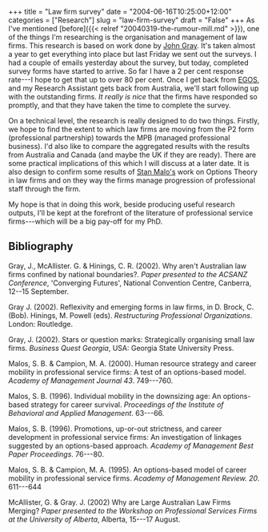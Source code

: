 +++
title = "Law firm survey"
date = "2004-06-16T10:25:00+12:00"
categories = ["Research"]
slug = "law-firm-survey"
draft = "False"
+++
As I've mentioned
[before]({{< relref "20040319-the-rumour-mill.md" >}}),
one of the things I'm researching is the organisation and management of law
firms. This research is based on work done by [John
Gray](http://www.aegis.uws.edu.au/Staff/TEXT/John%20Gray.htm). It's taken
almost a year to get everything into place but last Friday we sent out the
surveys.  I had a couple of emails yesterday about the survey, but today,
completed survey forms have started to arrive. So far I have a 2 per cent
response rate---I hope to get that up to over 80 per cent. Once I get back from
[EGOS](http://www.egosnet.org), and my Research Assistant gets back from
Australia, we'll start following up with the outstanding firms. _It really is
nice_ that the firms have responded so promptly, and that they have taken the
time to complete the survey.

On a technical level, the research is really designed to do two things.
Firstly, we hope to find the extent to which law firms are moving from the P2
form (professional partnership) towards the MPB (managed professional
business). I'd also like to compare the aggregated results with the results
from Australia and Canada (and maybe the UK if they are ready). There are some
practical implications of this which I will discuss at a later date.  It is
also design to confirm some results of [Stan
Malo's](http://www.cob.sjsu.edu/malos_s/) work on Options Theory in law firms
and on they way the firms manage progression of professional staff through the
firm.

My hope is that in doing this work, beside producing useful research outputs,
I'll be kept at the forefront of the literature of professional service
firms---which will be a big pay-off for my PhD.

## Bibliography

Gray, J., McAllister. G. & Hinings, C. R.  (2002). Why aren't Australian law
firms confined by national boundaries?. _Paper presented to the ACSANZ
Conference_, 'Converging Futures', National Convention Centre, Canberra,
12--15 September.

Gray J. (2002). Reflexivity and emerging forms in law firms, in D.  Brock, C.
(Bob). Hinings, M. Powell (eds). _Restructuring Professional Organizations_.
London: Routledge.

Gray, J. (2002). Stars or question marks: Strategically organising
small law firms. _Business Quest Georgia_, USA: Georgia State
University Press.

Malos, S. B. & Campion, M. A. (2000). Human resource strategy and career
mobility in professional service firms: A test of an options-based model.
_Academy of Management Journal 43_. 749---760.

Malos, S. B. (1996). Individual mobility in the downsizing age: An
options-based strategy for career survival. _Proceedings of the Institute of
Behavioral and Applied Management_. 63---66.

Malos, S. B. (1996). Promotions, up-or-out strictness, and career development
in professional service firms: An investigation of linkages suggested by an
options-based approach. _Academy of Management Best Paper Proceedings_.
76---80.

Malos, S. B. & Campion, M. A. (1995). An options-based model of career mobility
in professional service firms. _Academy of Management Review. 20_. 611---644

McAllister, G. & Gray. J. (2002) Why are Large Australian Law Firms Merging?
_Paper presented to the Workshop on Professional Services Firms at the
University of Alberta_, Alberta, 15---17 August.
